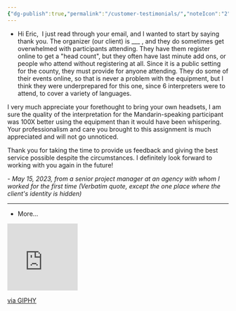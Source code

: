 ```yaml
---
{"dg-publish":true,"permalink":"/customer-testimonials/","noteIcon":"2","created":"","updated":""}
---
```


- Hi Eric,  
I just read through your email, and I wanted to start by saying thank you. The organizer (our client) is ___ , and they do sometimes get overwhelmed with participants attending. They have them register online to get a "head count", but they often have last minute add ons, or people who attend without registering at all. Since it is a public setting for the county, they must provide for anyone attending. They do some of their events online, so that is never a problem with the equipment, but I think they were underprepared for this one, since 6 interpreters were to attend, to cover a variety of languages. 

I very much appreciate your forethought to bring your own headsets, I am sure the quality of the interpretation for the Mandarin-speaking participant was 100X better using the equipment than it would have been whispering. Your professionalism and care you brought to this assignment is much appreciated and will not go unnoticed.
  
Thank you for taking the time to provide us feedback and giving the best service possible despite the circumstances. I definitely look forward to working with you again in the future!

*\- May 15, 2023, from a senior project manager at an agency with whom I worked for the first time*
*(Verbatim quote, except the one place where the client's identity is hidden)*

---
- More...

<iframe src="https://giphy.com/embed/Y3SxlCzNVV52z39d9p" width="160" height="153" frameBorder="0" class="giphy-embed" allowFullScreen></iframe><p><a href="https://giphy.com/gifs/logan-miller-elizabeth-designs-Y3SxlCzNVV52z39d9p">via GIPHY</a></p>